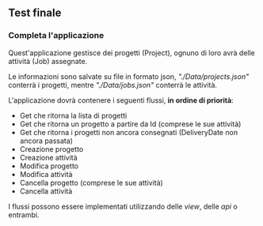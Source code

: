
## Test finale

### Completa l'applicazione
Quest'applicazione gestisce dei progetti (Project), ognuno di loro avrà delle attività (Job) assegnate.

Le informazioni sono salvate su file in formato json, _"./Data/projects.json"_ conterrà i progetti, mentre _"./Data/jobs.json"_ conterrà le attività.

L'applicazione dovrà contenere i seguenti flussi, **in ordine di priorità**:
- Get che ritorna la lista di progetti
- Get che ritorna un progetto a partire da Id (comprese le sue attività)
- Get che ritorna i progetti non ancora consegnati (DeliveryDate non ancora passata)
- Creazione progetto
- Creazione attività
- Modifica progetto
- Modifica attività
- Cancella progetto (comprese le sue attività)
- Cancella attività

I flussi possono essere implementati utilizzando delle _view_, delle _api_ o entrambi.

